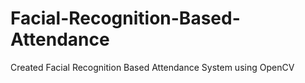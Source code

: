 # Facial-Recognition-Based-Attendance

Created Facial Recognition Based Attendance System using OpenCV
